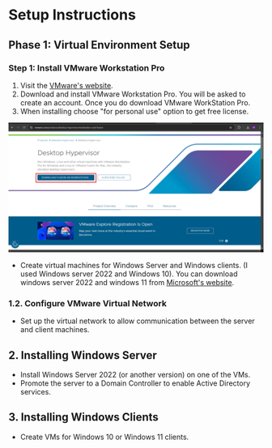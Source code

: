 # Setup Instructions

## Phase 1: Virtual Environment Setup

### Step 1: Install VMware Workstation Pro
1. Visit the [VMware's website](https://www.vmware.com/products/desktop-hypervisor/workstation-and-fusion). 
2. Download and install VMware Workstation Pro. You will be asked to create an account. Once you do download VMware WorkStation Pro.
3. When installing choose "for personal use" option to get free license.

![VMware Download Page](../images/Screenshots/Vmware_Download_Page.png)

- Create virtual machines for Windows Server and Windows clients. (I used Windows server 2022 and Windows 10). You can download windows server 2022 and windows 11 from [Microsoft's website](https://www.microsoft.com/en-us/evalcenter).
### 1.2. Configure VMware Virtual Network
- Set up the virtual network to allow communication between the server and client machines.

## 2. Installing Windows Server
- Install Windows Server 2022 (or another version) on one of the VMs.
- Promote the server to a Domain Controller to enable Active Directory services.

## 3. Installing Windows Clients
- Create VMs for Windows 10 or Windows 11 clients.
